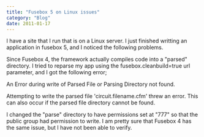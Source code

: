 ```yaml
---
title: "Fusebox 5 on Linux issues"
category: "Blog"
date: 2011-01-17
---
```



I have a site that I run that is on a Linux server. I just finished writting an application in fusebox 5, and I noticed the following problems.

Since Fusebox 4, the framework actually compiles code into a "parsed" directory. I tried to reparse my app using the fusebox.cleanbuild=true url parameter, and I got the following error;

<div class="code">An Error during write of Parsed File or Parsing Directory not found.  

 Attempting to write the parsed file 'circuit.filename.cfm' threw an error. This can also occur if the parsed file directory cannot be found.</div>
I changed the "parse" directory to have permissions set at "777" so that the public group had permission to write. I am pretty sure that Fusebox 4 has the same issue, but I have not been able to verify.